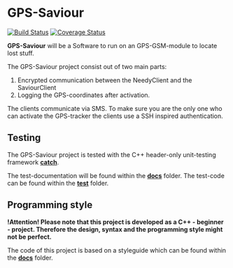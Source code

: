 # GPS-Saviour

[![Build Status](https://travis-ci.org/Gitdev42/GPS-Saviour.svg?branch=master)](https://travis-ci.org/Gitdev42/GPS-Saviour) [![Coverage Status](https://coveralls.io/repos/github/Gitdev42/GPS-Saviour/badge.svg?branch=master)](https://coveralls.io/github/Gitdev42/GPS-Saviour?branch=master)

**GPS-Saviour** will be a Software to run on an GPS-GSM-module to locate lost stuff.

The GPS-Saviour project consist out of two main parts:
1. Encrypted communication between the NeedyClient and the SaviourClient
2. Logging the GPS-coordinates after activation.

The clients communicate via SMS. To make sure you are the only one who can activate the GPS-tracker the clients use a SSH inspired authentication.


## Testing
The GPS-Saviour project is tested with the C++ header-only unit-testing framework [**catch**](https://github.com/philsquared/Catch).

The test-documentation will be found within the [**docs**](https://github.com/Gitdev42/GPS-Saviour/tree/master/GPS-Saviour/docs) folder.
The test-code can be found within the [**test**](https://github.com/Gitdev42/GPS-Saviour/tree/master/GPS-Saviour/test) folder.

## Programming style
**!Attention! Please note that this project is developed as a C++ - beginner - project. Therefore the design, syntax and the programming style might not be perfect.**

The code of this project is based on a styleguide which can be found within the [**docs**](https://github.com/Gitdev42/GPS-Saviour/tree/master/GPS-Saviour/docs) folder.


